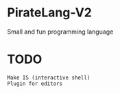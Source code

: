 # PirateLang-V2
Small and fun programming language

# TODO
    Make IS (interactive shell)
    Plugin for editors
    

  
